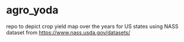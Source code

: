 # agro_yoda
repo to depict crop yield map over the years for US states using NASS dataset from https://www.nass.usda.gov/datasets/
